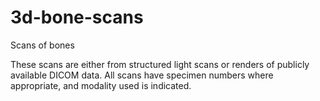3d-bone-scans
=============

Scans of bones 

These scans are either from structured light scans or renders of publicly available DICOM data. 
All scans have specimen numbers where appropriate, and modality used is indicated. 
